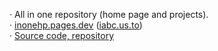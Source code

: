 

· All in one repository (home page and projects).   
· [inonehp.pages.dev](https://inonehp.pages.dev/) ([iabc.us.to](http://iabc.us.to/))   
· [Source code, repository](https://github.com/inonehp/inonehp.pages.dev)  




<!--
**inonehp/inonehp** is a ✨ _special_ ✨ repository because its `README.md` (this file) appears on your GitHub profile.

Here are some ideas to get you started:

- 🔭 I’m currently working on ...
- 🌱 I’m currently learning ...
- 👯 I’m looking to collaborate on ...
- 🤔 I’m looking for help with ...
- 💬 Ask me about ...
- 📫 How to reach me: ...
- 😄 Pronouns: ...
- ⚡ Fun fact: ...
-->


